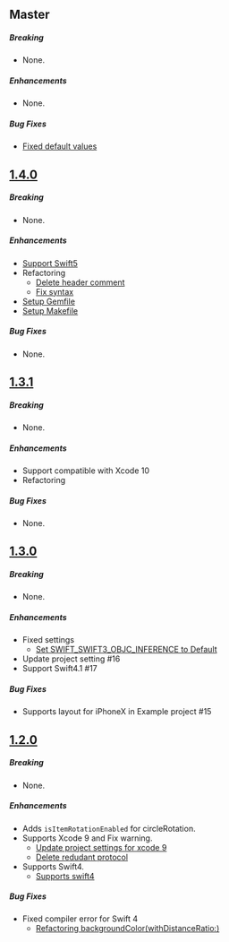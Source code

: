## Master

##### Breaking

* None. 

##### Enhancements

* None. 

##### Bug Fixes

* [Fixed default values](https://github.com/shoheiyokoyama/Gemini/commit/6a37e6729df20f3f9aef590b0a3ecdafa1ca3ea5)

## [1.4.0](https://github.com/shoheiyokoyama/Gemini/releases/tag/1.4.0)

##### Breaking

* None.

##### Enhancements

* [Support Swift5](https://github.com/shoheiyokoyama/Gemini/pull/27/commits/5be4816f6c46326fef06f2edca6442422cef6121)
* Refactoring
  * [Delete header comment](https://github.com/shoheiyokoyama/Gemini/pull/27/commits/b158445496004044cd231d49c02bd3541fc52d6f)
  * [Fix syntax](https://github.com/shoheiyokoyama/Gemini/pull/27/commits/014b5ed410cb555f0db9d3420e7eefcd29b0e510)
* [Setup Gemfile](https://github.com/shoheiyokoyama/Gemini/commit/b06397e2efe96030cb75c8e9d3ba0816668e563d)
* [Setup Makefile](https://github.com/shoheiyokoyama/Gemini/commit/64803caa2ae5a71f6a1470ae2dc27bb3fa7d3fbb)

##### Bug Fixes

* None.

## [1.3.1](https://github.com/shoheiyokoyama/Gemini/releases/tag/1.3.1)

##### Breaking

* None.

##### Enhancements

* Support compatible with Xcode 10
* Refactoring

##### Bug Fixes

* None.

## [1.3.0](https://github.com/shoheiyokoyama/Gemini/releases/tag/1.3.0)

##### Breaking

* None.  

##### Enhancements

* Fixed settings
  * [Set SWIFT_SWIFT3_OBJC_INFERENCE to Default](https://github.com/shoheiyokoyama/Gemini/commit/9ae0fc35840c627d8ec74b75dafd50c6aaef77d1)
* Update project setting #16
* Support Swift4.1 #17

##### Bug Fixes

* Supports layout for iPhoneX in Example project #15

## [1.2.0](https://github.com/shoheiyokoyama/Gemini/releases/tag/1.2.0)

##### Breaking

* None.  

##### Enhancements

* Adds `isItemRotationEnabled` for circleRotation. 
* Supports Xcode 9 and Fix warning.
  * [Update project settings for xcode 9](https://github.com/shoheiyokoyama/Gemini/commit/d3c01551843ed49d40b421ef8b0454051428e4e7)
  * [Delete redudant protocol](https://github.com/shoheiyokoyama/Gemini/commit/6d223150368f341f8886f0fe1bc5083751317111)
* Supports Swift4.
  * [Supports swift4](https://github.com/shoheiyokoyama/Gemini/commit/a7eda4f12ea1d5ee769479257cfb625076b64bb3)

##### Bug Fixes

* Fixed compiler error for Swift 4
  * [Refactoring backgroundColor(withDistanceRatio:)](https://github.com/shoheiyokoyama/Gemini/commit/a293931b94e09ad5450be005309c78e8bc009567)
